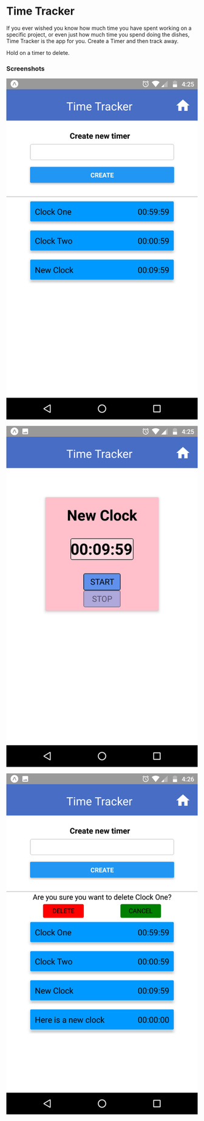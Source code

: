 # Time Tracker

If you ever wished you know how much time  you have spent working on a specific project, or even just how much time you spend doing the dishes, Time Tracker is the app for you. Create a Timer and then track away. 

Hold on a timer to delete.

### Screenshots

![home screen](screenshots/main.png)

![timer screen](screenshots/timer.png)

![delete view](screenshots/delete.png)